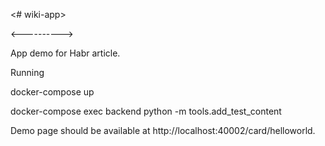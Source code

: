<# wiki-app>

<---------->

App demo for Habr article.

Running

docker-compose up

docker-compose exec backend python -m tools.add_test_content

Demo page should be available at http://localhost:40002/card/helloworld.
